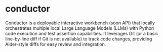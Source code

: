 # conductor
Conductor is a deployable interactive workbench (soon API) that locally orchestrates multiple local Large Language Models (LLMs) with Python code execution and test assertion capabilities. It leverages Git (or a basic line-by-line diff if Git is not available) to track code changes, providing Aider-style diffs for easy review and integration.
